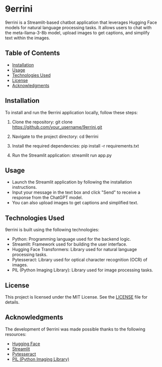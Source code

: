 # 9errini

9errini is a Streamlit-based chatbot application that leverages Hugging Face models for natural language processing tasks. It allows users to chat with the meta-llama-3-8b model, upload images to get captions, and simplify text within the images.

## Table of Contents

- [Installation](#installation)
- [Usage](#usage)
- [Technologies Used](#technologies-used)
- [License](#license)
- [Acknowledgments](#acknowledgments)

## Installation

To install and run the 9errini application locally, follow these steps:

1. Clone the repository:
git clone https://github.com/your_username/9errini.git

2. Navigate to the project directory:
cd 9errini

3. Install the required dependencies:
pip install -r requirements.txt


4. Run the Streamlit application:
streamlit run app.py


## Usage

- Launch the Streamlit application by following the installation instructions.
- Input your message in the text box and click "Send" to receive a response from the ChatGPT model.
- You can also upload images to get captions and simplified text.

## Technologies Used

9errini is built using the following technologies:

- Python: Programming language used for the backend logic.
- Streamlit: Framework used for building the user interface.
- Hugging Face Transformers: Library used for natural language processing tasks.
- Pytesseract: Library used for optical character recognition (OCR) of images.
- PIL (Python Imaging Library): Library used for image processing tasks.

## License

This project is licensed under the MIT License. See the [LICENSE](LICENSE) file for details.

## Acknowledgments

The development of 9errini was made possible thanks to the following resources:

- [Hugging Face](https://huggingface.co/)
- [Streamlit](https://streamlit.io/)
- [Pytesseract](https://github.com/madmaze/pytesseract)
- [PIL (Python Imaging Library)](https://pillow.readthedocs.io/en/stable/)

